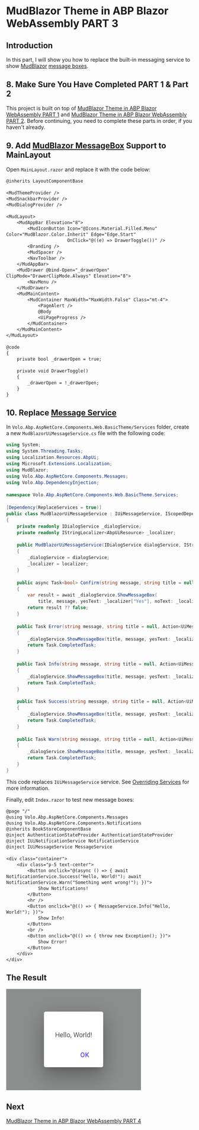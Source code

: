 # MudBlazor Theme in ABP Blazor WebAssembly PART 3

## Introduction

In this part, I will show you how to replace the built-in messaging service to show [MudBlazor](https://www.mudblazor.com/) [message boxes](https://www.mudblazor.com/components/messagebox#api).

## 8. Make Sure You Have Completed PART 1 & Part 2

This project is built on top of [MudBlazor Theme in ABP Blazor WebAssembly PART 1](https://github.com/yellow-dragon-cloud/AbpMudBlazor) and [MudBlazor Theme in ABP Blazor WebAssembly PART 2](https://github.com/yellow-dragon-cloud/AbpMudBlazor2). Before continuing, you need to complete these parts in order, if you haven't already.

## 9. Add [MudBlazor MessageBox](https://www.mudblazor.com/components/messagebox#api) Support to MainLayout

Open `MainLayout.razor` and replace it with the code below:

```razor
@inherits LayoutComponentBase

<MudThemeProvider />
<MudSnackbarProvider />
<MudDialogProvider />

<MudLayout>
    <MudAppBar Elevation="8">
        <MudIconButton Icon="@Icons.Material.Filled.Menu" Color="MudBlazor.Color.Inherit" Edge="Edge.Start" 
                       OnClick="@((e) => DrawerToggle())" />
        <Branding />
        <MudSpacer />
        <NavToolbar />
    </MudAppBar>
    <MudDrawer @bind-Open="_drawerOpen" ClipMode="DrawerClipMode.Always" Elevation="8">
        <NavMenu />
    </MudDrawer>
    <MudMainContent>
        <MudContainer MaxWidth="MaxWidth.False" Class="mt-4">
            <PageAlert />
            @Body
            <UiPageProgress />
        </MudContainer>
    </MudMainContent>
</MudLayout>

@code 
{
    private bool _drawerOpen = true;

    private void DrawerToggle()
    {
        _drawerOpen = !_drawerOpen;
    }
}
```

## 10. Replace [Message Service](https://docs.abp.io/en/abp/latest/UI/Blazor/Message)

In `Volo.Abp.AspNetCore.Components.Web.BasicTheme/Services` folder, create a new `MudBlazorUiMessageService.cs` file with the following code:

```csharp
using System;
using System.Threading.Tasks;
using Localization.Resources.AbpUi;
using Microsoft.Extensions.Localization;
using MudBlazor;
using Volo.Abp.AspNetCore.Components.Messages;
using Volo.Abp.DependencyInjection;

namespace Volo.Abp.AspNetCore.Components.Web.BasicTheme.Services;

[Dependency(ReplaceServices = true)]
public class MudBlazorUiMessageService : IUiMessageService, IScopedDependency
{
    private readonly IDialogService _dialogService;
    private readonly IStringLocalizer<AbpUiResource> _localizer;

    public MudBlazorUiMessageService(IDialogService dialogService, IStringLocalizer<AbpUiResource> localizer)
    {
        _dialogService = dialogService;
        _localizer = localizer;
    }

    public async Task<bool> Confirm(string message, string title = null, Action<UiMessageOptions> options = null)
    {
        var result = await _dialogService.ShowMessageBox(
            title, message, yesText: _localizer["Yes"], noText: _localizer["No"]);
        return result ?? false;
    }

    public Task Error(string message, string title = null, Action<UiMessageOptions> options = null)
    {
        _dialogService.ShowMessageBox(title, message, yesText: _localizer["Ok"]);
        return Task.CompletedTask;
    }

    public Task Info(string message, string title = null, Action<UiMessageOptions> options = null)
    {
        _dialogService.ShowMessageBox(title, message, yesText: _localizer["Ok"]);
        return Task.CompletedTask;
    }

    public Task Success(string message, string title = null, Action<UiMessageOptions> options = null)
    {
        _dialogService.ShowMessageBox(title, message, yesText: _localizer["Ok"]);
        return Task.CompletedTask;
    }

    public Task Warn(string message, string title = null, Action<UiMessageOptions> options = null)
    {
        _dialogService.ShowMessageBox(title, message, yesText: _localizer["Ok"]);
        return Task.CompletedTask;
    }
}
```

This code replaces `IUiMessageService` service. See [Overriding Services](https://docs.abp.io/en/abp/latest/Customizing-Application-Modules-Overriding-Services) for more information.

Finally, edit `Index.razor` to test new message boxes:

```razor
@page "/"
@using Volo.Abp.AspNetCore.Components.Messages
@using Volo.Abp.AspNetCore.Components.Notifications
@inherits BookStoreComponentBase
@inject AuthenticationStateProvider AuthenticationStateProvider
@inject IUiNotificationService NotificationService
@inject IUiMessageService MessageService

<div class="container">
    <div class="p-5 text-center">
        <Button onclick="@(async () => { await NotificationService.Success("Hello, World!"); await NotificationService.Warn("Something went wrong!"); })">
            Show Notifications!
        </Button>
        <hr />
        <Button onclick="@(() => { MessageService.Info("Hello, World!"); })">
            Show Info!
        </Button>
        <br />
        <Button onclick="@(() => { throw new Exception(); })">
            Show Error!
        </Button>
    </div>
</div>
```

## The Result

![image](images/screenshot3.png)

## Next

[MudBlazor Theme in ABP Blazor WebAssembly PART 4](https://github.com/yellow-dragon-cloud/AbpMudBlazor4)
